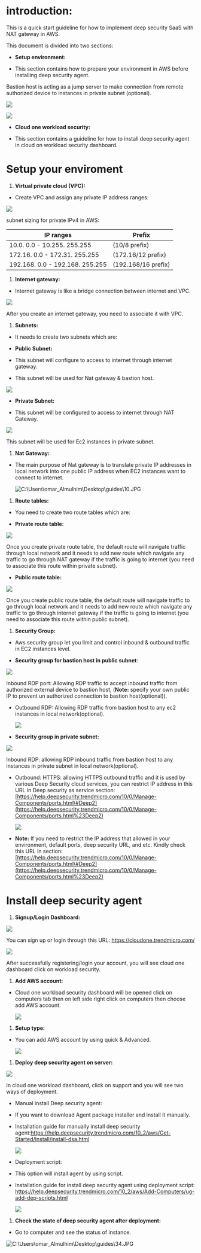 **introduction:**
=================

This is a quick start guideline for how to implement deep security SaaS with NAT
gateway in AWS.

This document is divided into two sections:

-   **Setup environment:**

-   This section contains how to prepare your environment in AWS before
    installing deep security agent.

[](https://github.com/OmarR00t/documentation-beta-/blob/master/Guides%20NAT%20Gateway_files/image001.jpg)

Bastion host is acting as a jump server to make connection from remote
authorized device to instances in private subnet (optional).

![](media/8ede43cca3a825262ea555b0e58868eb.jpg)

![](media/f7c519cc91092c03c18f214673681189.jpg)

-   **Cloud one workload security:**

-   This section contains a guideline for how to install deep security agent in
    cloud on workload security dashboard.

**Setup your enviroment**
=========================

1.  **Virtual private cloud (VPC):**

-   Create VPC and assign any private IP address ranges:

![](media/21fdcc960fd1cc8e7158d9d3e91c73f6.jpg)

subnet sizing for private IPv4 in AWS:

| **IP ranges**                   | **Prefix**          |
|---------------------------------|---------------------|
| 10.0. 0.0 - 10.255. 255.255     | (10/8 prefix)       |
| 172.16. 0.0 - 172.31. 255.255   | (172.16/12 prefix)  |
| 192.168. 0.0 - 192.168. 255.255 | (192.168/16 prefix) |

1.  **Internet gateway:**

-   Internet gateway is like a bridge connection between internet and VPC.

![](media/da9b3213a5da2dbdfbd42792bf6830f7.jpg)

After you create an internet gateway, you need to associate it with VPC.

1.  **Subnets:**

-   It needs to create two subnets which are:

-   **Public Subnet:**

-   This subnet will configure to access to internet through internet gateway.

-   This subnet will be used for Nat gateway & bastion host.

![](media/82352c03ddf00f55c1df78741df37209.jpg)

-   **Private Subnet:**

-   This subnet will be configured to access to internet through NAT Gateway.

![](media/1d1d50017598042a0e67ac24bc6ab08b.jpg)

This subnet will be used for Ec2 instances in private subnet.

1.  **Nat Gateway:**

-   The main purpose of Nat gateway is to translate private IP addresses in
    local network into one public IP address when EC2 instances want to connect
    to internet.

    ![C:\\Users\\omar_Almulhim\\Desktop\\guides\\10.JPG](media/4e48910624dee1587d85db6b52fdd500.jpg)

1.  **Route tables:**

-   You need to create two route tables which are:

-   **Private route table:**

![](media/98c9bf4306ebae5b28c83bebf818513d.jpg)

Once you create private route table, the default route will navigate traffic
through local network and it needs to add new route which navigate any traffic
to go through NAT gateway if the traffic is going to internet (you need to
associate this route within private subnet).

-   **Public route table:**

![](media/6ecfe64fc411d61176e6e8be59f09bec.jpg)

Once you create public route table, the default route will navigate traffic to
go through local network and it needs to add new route which navigate any
traffic to go through internet gateway if the traffic is going to internet (you
need to associate this route within public subnet).

1.  **Security Group:**

-   Aws security group let you limit and control inbound & outbound traffic in
    EC2 instances level.

-   **Security group for bastion host in public subnet**:

![](media/50a2724de4cc02ebfb7408929d321dab.jpg)

Inbound RDP port: Allowing RDP traffic to accept inbound traffic from authorized
external device to bastion host, (**Note:** specify your own public IP to
prevent un authorized connection to bastion host(optional)).

-   Outbound RDP: Allowing RDP traffic from bastion host to any ec2 instances in
    local network(optional).

    ![](media/251f1fa2c74dd8dced3ea474863b8d96.jpg)

-   **Security group in private subnet:**

![](media/3854357bd7f1bfa58f6ac7272b7c90f9.jpg)

Inbound RDP: allowing RDP inbound traffic from bastion host to any instances in
private subnet in local network(optional).

-   Outbound: HTTPS: allowing HTTPS outbound traffic and it is used by various
    Deep Security cloud services, you can restrict IP address in this URL in
    Deep security as service
    section:[https://help.deepsecurity.trendmicro.com/10/0/Manage-Components/ports.html\#Deep2](https://help.deepsecurity.trendmicro.com/10/0/Manage-Components/ports.html%23Deep2)

    ![](media/20159512946fd5aa6c8dbafeb57afa23.jpg)

-   **Note:** If you need to restrict the IP address that allowed in your
    environment, default ports, deep security URL, and etc. Kindly check this
    URL in section:
    [https://help.deepsecurity.trendmicro.com/10/0/Manage-Components/ports.html\#Deep2](https://help.deepsecurity.trendmicro.com/10/0/Manage-Components/ports.html%23Deep2)

**Install deep security agent**
===============================

1.  **Signup/Login Dashboard:**

![](media/ce730b0678d6ae21d5674bd0ec905d68.jpg)

You can sign up or login through this URL: <https://cloudone.trendmicro.com/>

![](media/9d3c61e607ca5f671fea6034b9cae6cd.jpg)

After successfully registering/login your account, you will see cloud one
dashboard click on workload security.

1.  **Add AWS account:**

-   Cloud one workload security dashboard will be opened click on computers tab
    then on left side right click on computers then choose add AWS account.

    ![](media/03ebc9225f1dd0ddbff3911eecdae5df.jpg)

1.  **Setup type:**

-   You can add AWS account by using quick & Advanced.

    ![](media/f48164668c9b24d47b76ee4244736507.jpg)

1.  **Deploy deep security agent on server:**

![](media/8d0d56aa6bf78a1f4edb3a09f4c434fa.jpg)

In cloud one workload dashboard, click on support and you will see two ways of
deployment.

-   Manual install Deep security agent:

-   If you want to download Agent package installer and install it manually.

-   Installation guide for manually install deep security
    agent:<https://help.deepsecurity.trendmicro.com/10_2/aws/Get-Started/Install/install-dsa.html>

    ![](media/c4a97d9edbadebb7dfa34de22f3349e2.jpg)

-   Deployment script:

-   This option will install agent by using script.

-   Installation guide for install deep security agent using deployment script:
    <https://help.deepsecurity.trendmicro.com/10_2/aws/Add-Computers/ug-add-dep-scripts.html>

    ![](media/af6b603f813dddf6b9ebac3543254822.jpg)

1.  **Check the state of deep security agent after deployment:**

-   Go to computer and see the status of instance.

![C:\\Users\\omar_Almulhim\\Desktop\\guides\\34.JPG](media/bf46be53910df28843c33bf20088d757.jpg)
